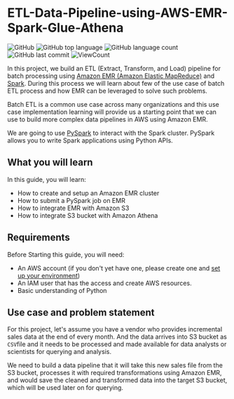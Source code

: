 # ETL-Data-Pipeline-using-AWS-EMR-Spark-Glue-Athena


![GitHub](https://img.shields.io/github/license/fermat01/etl-data-pipeline-using-aws-EMR-spark-Glue-Athena?style=flat)
![GitHub top language](https://img.shields.io/github/languages/top/fermat01/etl-data-pipeline-using-aws-EMR-spark-Glue-Athena?style=flat)
![GitHub language count](https://img.shields.io/github/languages/count/fermat01/etl-data-pipeline-using-aws-EMR-spark-Glue-Athena?style=flat)
![GitHub last commit](https://img.shields.io/github/last-commit/fermat01/etl-data-pipeline-using-aws-EMR-spark-Glue-Athena?style=flat)
![ViewCount](https://views.whatilearened.today/views/github/fermat01/etl-data-pipeline-using-aws-EMR-spark-Glue-Athena.svg?cache=remove)

In this project, we build an ETL (Extract, Transform, and Load) pipeline for batch processing using [Amazon EMR (Amazon Elastic MapReduce)](https://docs.aws.amazon.com/emr/latest/ManagementGuide/emr-what-is-emr.html) and [Spark](https://spark.apache.org/). During this process we will  learn about few of the use case of batch ETL process and how EMR can be leveraged to solve such problems. 

Batch ETL is a common use case across many organizations and this use case implementation learning will provide us a starting point that we can use to build more complex data pipelines in AWS using Amazon EMR.

We are going to use [PySpark](https://spark.apache.org/docs/latest/api/python/) to interact with the Spark cluster. PySpark allows you to write Spark applications using Python APIs. 

## What you will learn

In this guide, you will learn:
- How to create and setup an Amazon EMR cluster 
- How to submit a PySpark job on EMR 
- How to integrate EMR with Amazon S3 
- How to integrate S3 bucket  with Amazon Athena 

## Requirements 

Before Starting this guide, you will need:

- An AWS account (if you don't yet have one, please create one and [set up your environment](https://aws.amazon.com/getting-started/guides/setup-environment/))
- An IAM user that has the access and create AWS resources. 
- Basic understanding of Python

## Use case and problem statement

For this project, let's assume you have a vendor who provides incremental sales data at the end of every month. And the data arrives into S3 bucket as `CSV`file  and it needs to be processed and made available for data analysts or scientists for querying and analysis. 

We need to build a data pipeline  that it will take this new sales file from the S3 bucket, processes it with required transformations using Amazon EMR, and would save the cleaned and transformed data into the target S3 bucket, which will be used later on for querying. 

